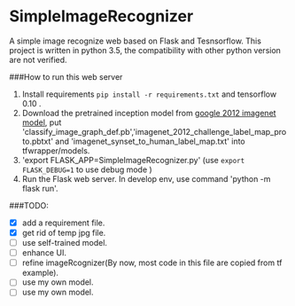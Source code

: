 # SimpleImageRecognizer
A simple image recognize web based on Flask and Tesnsorflow. This project is written in python 3.5, the compatibility with other python version are not verified.

###How to run this web server
1. Install requirements `pip install -r requirements.txt` and tensorflow 0.10 .
2. Download the pretrained inception model from  [google 2012 imagenet model](http://download.tensorflow.org/models/image/imagenet/inception-2015-12-05.tgz), put 'classify_image_graph_def.pb','imagenet_2012_challenge_label_map_proto.pbtxt' and 'imagenet_synset_to_human_label_map.txt' into tfwrapper/models.
3. 'export FLASK_APP=SimpleImageRecognizer.py' (use `export FLASK_DEBUG=1` to use debug mode )
4. Run the Flask web server. In develop env, use command 'python -m flask run'.






###TODO:
- [x] add a requirement file.
- [x] get rid of temp jpg file.
- [ ] use self-trained model.
- [ ] enhance UI.
- [ ] refine imageRcognizer(By now, most code in this file are copied from tf example).
- [ ] use my own model.
- [ ] use my own model.